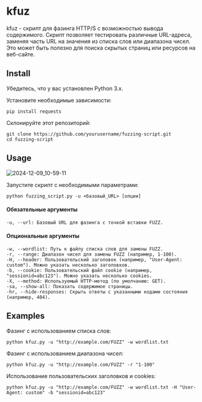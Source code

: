 kfuz
======

kfuz - скрипт для фазинга HTTP/S с возможностью вывода содержимого. Скрипт позволяет тестировать различные URL-адреса, заменяя часть URL на значения из списка слов или диапазона чисел. Это может быть полезно для поиска скрытых страниц или ресурсов на веб-сайте.


Install
-----

Убедитесь, что у вас установлен Python 3.x.

Установите необходимые зависимости:

    pip install requests

Склонируйте этот репозиторий:

    git clone https://github.com/yourusername/fuzzing-script.git
    cd fuzzing-script


Usage
-----
![2024-12-09_10-59-11](https://github.com/user-attachments/assets/7292184c-5fb2-4ac1-9b2c-3582cd8e65e4)


Запустите скрипт с необходимыми параметрами:


    python fuzzing_script.py -u <базовый_URL> [опции]

#### Обязательные аргументы

    -u, --url: Базовый URL для фазинга с точкой вставки FUZZ.

#### Опциональные аргументы

    -w, --wordlist: Путь к файлу списка слов для замены FUZZ.
    -r, --range: Диапазон чисел для замены FUZZ (например, 1-100).
    -H, --header: Пользовательский заголовок (например, "User-Agent: custom"). Можно указать несколько заголовков.
    -b, --cookie: Пользовательский файл cookie (например, "sessionid=abc123"). Можно указать несколько cookies.
    -X, --method: Используемый HTTP-метод (по умолчанию: GET).
    -sa, --show-all: Показать содержимое страницы.
    -hr, --hide-responses: Скрыть ответы с указанными кодами состояния (например, 404).

Examples
-----

Фазинг с использованием списка слов:

    python kfuz.py -u "http://example.com/FUZZ" -w wordlist.txt
    
Фазинг с использованием диапазона чисел:

    python kfuz.py -u "http://example.com/FUZZ" -r "1-100"

Использование пользовательских заголовков и cookies:

    python kfuz.py -u "http://example.com/FUZZ" -w wordlist.txt -H "User-Agent: custom" -b "sessionid=abc123"
